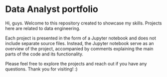 # Data Analyst portfolio

Hi, guys. Welcome to this repository created to showcase my skills. Projects here are related to data engineering. 

Each project is presented in the form of a Jupyter notebook and does not include separate source files. Instead, the Jupyter notebook serve as an overview of the project, accompanied by comments explaining the main parts of the code and its functionality.

Please feel free to explore the projects and reach out if you have any questions. Thank you for visiting! :)
